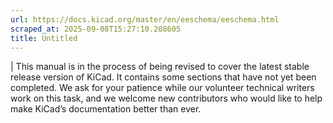 ```yaml
---
url: https://docs.kicad.org/master/en/eeschema/eeschema.html
scraped_at: 2025-09-08T15:27:10.208605
title: Untitled
---
```


|  This manual is in the process of being revised to cover the latest stable
release version of KiCad. It contains some sections that have not yet been
completed. We ask for your patience while our volunteer technical writers work
on this task, and we welcome new contributors who would like to help make
KiCad’s documentation better than ever.


